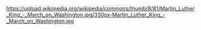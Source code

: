 https://upload.wikimedia.org/wikipedia/commons/thumb/8/81/Martin_Luther_King_-_March_on_Washington.jpg/330px-Martin_Luther_King_-_March_on_Washington.jpg
